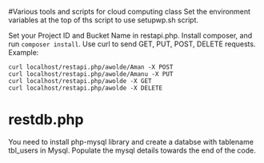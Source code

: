 #Various tools and scripts for cloud computing class
Set the environment variables at the top of ths script to use setupwp.sh script.

Set your Project ID and Bucket Name in restapi.php. Install composer, and run `composer install`.
Use curl to send GET, PUT, POST, DELETE requests.
Example:
```
curl localhost/restapi.php/awolde/Aman -X POST
curl localhost/restapi.php/awolde/Amanu -X PUT
curl localhost/restapi.php/awolde -X GET
curl localhost/restapi.php/awolde -X DELETE
```

restdb.php
=============
You need to install php-mysql library and create a databse with tablename tbl_users in Mysql. Populate the mysql details towards the end of the code.
